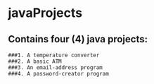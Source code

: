 # javaProjects

## Contains four (4) java projects:
    ###1. A temperature converter
    ###2. A basic ATM
    ###3. An email-address program
    ###4. A password-creator program
